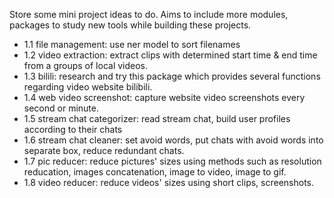 Store some mini project ideas to do. Aims to include more modules, packages to study new tools while building these projects.

- 1.1 file management: use ner model to sort filenames
- 1.2 video extraction: extract clips with determined start time & end time from a groups of local videos.
- 1.3 bilili: research and try this package which provides several functions regarding video website bilibili.
- 1.4 web video screenshot: capture website video screenshots every second or minute.
- 1.5 stream chat categorizer: read stream chat, build user profiles according to their chats
- 1.6 stream chat cleaner: set avoid words, put chats with avoid words into separate box, reduce redundant chats.
- 1.7 pic reducer: reduce pictures' sizes using methods such as resolution reducation, images concatenation, image to video, image to gif.
- 1.8 video reducer: reduce videos' sizes using short clips, screenshots.
